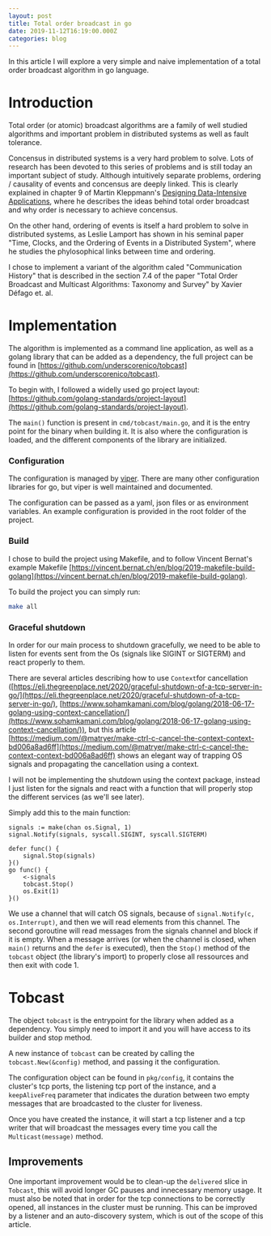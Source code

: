 ```yaml
---
layout: post
title: Total order broadcast in go
date: 2019-11-12T16:19:00.000Z
categories: blog
---
```


In this article I will explore a very simple and naive implementation of a total order broadcast algorithm in 
go language. 

# Introduction

Total order (or atomic) broadcast algorithms are a family of well studied algorithms and important problem in 
distributed systems as well as fault tolerance. 

Concensus in distributed systems is a very hard problem to solve. Lots of research has been devoted to this 
series of problems and is still today an important subject of study. Although intuitively separate problems, 
ordering / causality of events and concensus are deeply linked. This is clearly explained in chapter 9 
of Martin Kleppmann's [Designing Data-Intensive Applications](https://www.oreilly.com/library/view/designing-data-intensive-applications/9781491903063/), where he describes the ideas behind total order broadcast and why order is necessary 
to achieve concensus.

On the other hand, ordering of events is itself a hard problem to solve in distributed systems, as Leslie Lamport has 
shown in his seminal paper "Time, Clocks, and the Ordering of Events in a Distributed System", where he studies 
the phylosophical links between time and ordering.

I chose to implement a variant of the algorithm caled "Communication History" that is described in the section 7.4 
of the paper "Total Order Broadcast and Multicast Algorithms: Taxonomy and Survey" by Xavier Défago et. al.

# Implementation

The algorithm is implemented as a command line application, as well as a golang library that can be added as a dependency, 
the full project can be found in [https://github.com/underscorenico/tobcast](https://github.com/underscorenico/tobcast).

To begin with, I followed a widelly used go project layout: [https://github.com/golang-standards/project-layout](https://github.com/golang-standards/project-layout). 

The `main()` function is present in `cmd/tobcast/main.go`, and it is the entry point for the binary when building it. 
It is also where the configuration is loaded, and the different components of the library are initialized.

### Configuration

The configuration is managed by [viper](https://github.com/spf13/viper). There are many other configuration 
libraries for go, but viper is well maintained and documented. 

The configuration can be passed as a yaml, json files or as environment variables. An example configuration 
is provided in the root folder of the project.

### Build

I chose to build the project using Makefile, and to follow Vincent Bernat's example Makefile [https://vincent.bernat.ch/en/blog/2019-makefile-build-golang](https://vincent.bernat.ch/en/blog/2019-makefile-build-golang). 

To build the project you can simply run:

```bash
make all
```

### Graceful shutdown

In order for our main process to shutdown gracefully, we need to be able to listen for events sent from the Os (signals like 
SIGINT or SIGTERM) and react properly to them.

There are several articles describing how to use `Context`for cancellation ([https://eli.thegreenplace.net/2020/graceful-shutdown-of-a-tcp-server-in-go/](https://eli.thegreenplace.net/2020/graceful-shutdown-of-a-tcp-server-in-go/), [https://www.sohamkamani.com/blog/golang/2018-06-17-golang-using-context-cancellation/](https://www.sohamkamani.com/blog/golang/2018-06-17-golang-using-context-cancellation/)), but 
this article [https://medium.com/@matryer/make-ctrl-c-cancel-the-context-context-bd006a8ad6ff](https://medium.com/@matryer/make-ctrl-c-cancel-the-context-context-bd006a8ad6ff) shows an elegant way of trapping 
OS signals and propagating the cancellation using a context.

I will not be implementing the shutdown using the context package, instead I just listen for the signals and react 
with a function that will properly stop the different services (as we'll see later).

Simply add this to the main function:

```golang
signals := make(chan os.Signal, 1)
signal.Notify(signals, syscall.SIGINT, syscall.SIGTERM)

defer func() {
    signal.Stop(signals)
}()
go func() {
    <-signals
    tobcast.Stop()
    os.Exit(1)
}()
```

We use a channel that will catch OS signals, because of `signal.Notify(c, os.Interrupt)`, and then we will read 
elements from this channel. 
The second goroutine will read messages from the signals channel and block if it is empty. When a message arrives 
(or when the channel is closed, when `main()` returns and the `defer` is executed), then the `Stop()` method 
of the `tobcast` object (the library's import) to properly close all ressources and then exit with code 1.

# Tobcast

The object `tobcast` is the entrypoint for the library when added as a dependency. You simply need to import 
it and you will have access to its builder and stop method.

A new instance of `tobcast` can be created by calling the `tobcast.New(&config)` method, and passing it the 
configuration.

The configuration object can be found in `pkg/config`, it contains the cluster's tcp ports, the listening 
tcp port of the instance, and a `keepAliveFreq` parameter that indicates the duration between two empty 
messages that are broadcasted to the cluster for liveness.

Once you have created the instance, it will start a tcp listener and a tcp writer that will broadcast 
the messages every time you call the `Multicast(message)` method. 

## Improvements

One important improvement would be to clean-up the `delivered` slice in `Tobcast`, this will avoid longer GC pauses and 
innecessary memory usage.
It must also be noted that in order for the tcp connections to be correctly opened, all instances in the cluster 
must be running. This can be improved by a listener and an auto-discovery system, which is out of the scope of this 
article.